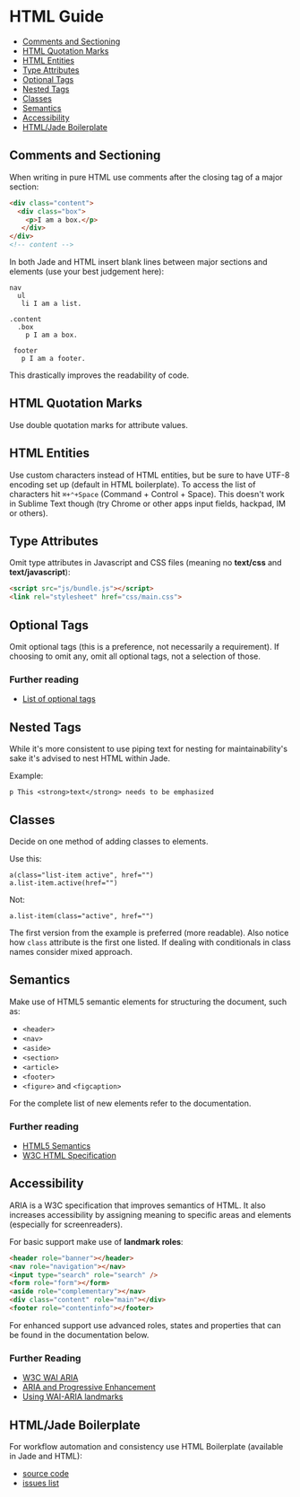 # HTML Guide

* [Comments and Sectioning](#comments-and-sectioning)
* [HTML Quotation Marks](#html-quotation-marks)
* [HTML Entities](#html-entities)
* [Type Attributes](#type-attributes)
* [Optional Tags](#optional-tags)
* [Nested Tags](#nested-tags)
* [Classes](#classes)
* [Semantics](#semantics)
* [Accessibility](#accessibility)
* [HTML/Jade Boilerplate](#htmljade-boilerplate)

## Comments and Sectioning
When writing in pure HTML use comments after the closing tag of a major section:


```html
<div class="content">
  <div class="box">
    <p>I am a box.</p>
   </div>
</div>
<!-- content --> 
```

In both Jade and HTML insert blank lines between major sections and elements (use your best judgement here):

```jade
nav
  ul
   li I am a list.

.content
  .box
    p I am a box.
    
 footer
   p I am a footer.
```

This drastically improves the readability of code.

## HTML Quotation Marks
Use double quotation marks for attribute values.

## HTML Entities
Use custom characters instead of HTML entities, but be sure to have UTF-8 encoding set up (default in HTML boilerplate). To access the list of characters hit `⌘+⌃+Space` (Command + Control + Space). This doesn't work in Sublime Text though (try Chrome or other apps input fields, hackpad, IM or others).

## Type Attributes
Omit type attributes in Javascript and CSS files (meaning no **text/css** and **text/javascript**):

```html
<script src="js/bundle.js"></script>
<link rel="stylesheet" href="css/main.css">
```

## Optional Tags
Omit optional tags (this is a preference, not necessarily a requirement). If choosing to omit any, omit all optional tags, not a selection of those.

### Further reading
* [List of optional tags](http://www.whatwg.org/specs/web-apps/current-work/multipage/syntax.html#syntax-tag-omission)

## Nested Tags
While it's more consistent to use piping text for nesting for maintainability's sake it's advised to nest HTML within Jade. 

Example:
```jade
p This <strong>text</strong> needs to be emphasized
```

## Classes
Decide on one method of adding classes to elements.

Use this:
```jade
a(class="list-item active", href="")
a.list-item.active(href="")
```

Not:
```jade
a.list-item(class="active", href="")
```

The first version from the example is preferred (more readable). Also notice how `class` attribute is the first one listed. If dealing with conditionals in class names consider mixed approach.
  
## Semantics
Make use of HTML5 semantic elements for structuring the document, such as:

* `<header>`
* `<nav>`
* `<aside>`
* `<section>`
* `<article>`
* `<footer>`
* `<figure>` and `<figcaption>`

For the complete list of new elements refer to the documentation.

### Further reading
* [HTML5 Semantics](http://html5doctor.com/article-archive/)
* [W3C HTML Specification](http://www.w3.org/html/wg/drafts/html/CR/)

## Accessibility
ARIA is a W3C specification that improves semantics of HTML. It also increases accessibility by assigning meaning to specific areas and elements (especially for screenreaders).

For basic support make use of **landmark roles**:
```html
<header role="banner"></header>
<nav role="navigation"></nav>
<input type="search" role="search" />
<form role="form"></form>
<aside role="complementary"></nav>
<div class="content" role="main"></div>
<footer role="contentinfo"></footer>
```

For enhanced support use advanced roles, states and properties that can be found in the documentation below.

### Further Reading
* [W3C WAI ARIA](http://www.w3.org/TR/wai-aria/)
* [ARIA and Progressive Enhancement](http://alistapart.com/article/aria-and-progressive-enhancement/)
* [Using WAI-ARIA landmarks](http://blog.paciellogroup.com/2013/02/using-wai-aria-landmarks-2013/)

## HTML/Jade Boilerplate
For workflow automation and consistency use HTML Boilerplate (available in Jade and HTML):

* [source code](https://github.com/thefoxis/html-boilerplate)
* [issues list](https://github.com/thefoxis/html-boilerplate/issues?labels=&page=1&state=open)
